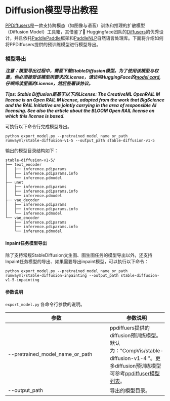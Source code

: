 # Diffusion模型导出教程


[PPDiffusers](https://github.com/PaddlePaddle/PaddleNLP/tree/develop/ppdiffusers)是一款支持跨模态（如图像与语音）训练和推理的扩散模型（Diffusion Model）工具箱，其借鉴了🤗 Huggingface团队的[Diffusers](https://github.com/huggingface/diffusers)的优秀设计，并且依托[PaddlePaddle](https://github.com/PaddlePaddle/Paddle)框架和[PaddleNLP](https://github.com/PaddlePaddle/PaddleNLP)自然语言处理库。下面将介绍如何将PPDiffusers提供的预训练模型进行模型导出。

### 模型导出

___注意：模型导出过程中，需要下载StableDiffusion模型。为了使用该模型与权重，你必须接受该模型所要求的License，请访问HuggingFace的[model card](https://huggingface.co/runwayml/stable-diffusion-v1-5), 仔细阅读里面的License，然后签署该协议。___

___Tips: Stable Diffusion是基于以下的License: The CreativeML OpenRAIL M license is an Open RAIL M license, adapted from the work that BigScience and the RAIL Initiative are jointly carrying in the area of responsible AI licensing. See also the article about the BLOOM Open RAIL license on which this license is based.___

可执行以下命令行完成模型导出。

```shell
python export_model.py --pretrained_model_name_or_path runwayml/stable-diffusion-v1-5 --output_path stable-diffusion-v1-5
```

输出的模型目录结构如下：
```shell
stable-diffusion-v1-5/
├── text_encoder
│   ├── inference.pdiparams
│   ├── inference.pdiparams.info
│   └── inference.pdmodel
├── unet
│   ├── inference.pdiparams
│   ├── inference.pdiparams.info
│   └── inference.pdmodel
├── vae_decoder
│   ├── inference.pdiparams
│   ├── inference.pdiparams.info
│   └── inference.pdmodel
└── vae_encoder
    ├── inference.pdiparams
    ├── inference.pdiparams.info
    └── inference.pdmodel
```

#### Inpaint任务模型导出

除了支持常规StableDiffusion文生图、图生图任务的模型导出以外，还支持Inpaint任务模型的导出、如果需要导出inpaint模型，可以执行以下命令：

```shell
python export_model.py --pretrained_model_name_or_path runwayml/stable-diffusion-inpainting --output_path stable-diffusion-v1-5-inpainting
```

#### 参数说明

`export_model.py` 各命令行参数的说明。

| 参数 |参数说明 |
|----------|--------------|
|<div style="width: 230pt">--pretrained_model_name_or_path </div> | ppdiffuers提供的diffusion预训练模型。默认为："CompVis/stable-diffusion-v1-4    "。更多diffusion预训练模型可参考[ppdiffuser模型列表](../examples/textual_inversion/README.md)。|
|--output_path | 导出的模型目录。 |
